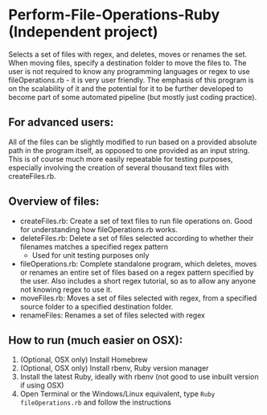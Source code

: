 # Perform-File-Operations-Ruby (Independent project)
Selects a set of files with regex, and deletes, moves or renames the set. When moving files, specify a destination folder to move the files to. The user is not required to know any programming languages or regex to use fileOperations.rb - it is very user friendly. The emphasis of this program is on the scalability of it and the potential for it to be further developed to become part of some automated pipeline (but mostly just coding practice). 

## For advanced users:
All of the files can be slightly modified to run based on a provided absolute path in the program itself, as opposed to one provided as an input string. This is of course much more easily repeatable for testing purposes, especially involving the creation of several thousand text files with createFiles.rb.  

## Overview of files:
- createFiles.rb: Create a set of text files to run file operations on. Good for understanding how fileOperations.rb works.
- deleteFiles.rb: Delete a set of files selected according to whether their filenames matches a specified regex pattern
  - Used for unit testing purposes only
- fileOperations.rb: Complete standalone program, which deletes, moves or renames an entire set of files based on a regex pattern specified by the user. Also includes a short regex tutorial, so as to allow any anyone not knowing regex to use it.
- moveFiles.rb: Moves a set of files selected with regex, from a specified source folder to a specified destination folder.
- renameFiles: Renames a set of files selected with regex

## How to run (much easier on OSX):
1) (Optional, OSX only) Install Homebrew
2) (Optional, OSX only) Install rbenv, Ruby version manager
3) Install the latest Ruby, ideally with rbenv (not good to use inbuilt version if using OSX)
4) Open Terminal or the Windows/Linux equivalent, type `Ruby fileOperations.rb` and follow the instructions


